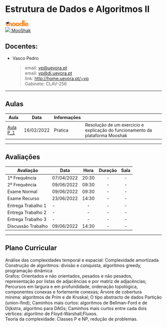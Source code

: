# Estrutura de Dados e Algoritmos II  
[ <img width="75px" src="https://github.com/GBarradas/GBarradas/blob/main/img/moodle.png?raw=true">]()  
<a href="https://takatakata.di.uevora.pt/~mooshak/cgi-bin/execute/3842592646294549?command=login&contest=eda2_2021_prat" target="_blank"  rel="noopener noreferrer"><img src="https://github.com/GBarradas/MIUP/blob/main/mooshak.png?raw=true" /> MooShak</a>  

## Docentes:
- Vasco Pedro
  > email: vp@uevora.pt  
    email: vp@di.uevora.pt  
    link: http://home.uevora.pt/~vp  
    Gabinete: CLAV-256


---  
## Aulas 

|Aula                   |Data   |Informações|                        |
|-----------------------|-------|-----------|------------------------|
|[Aula P_1](/EDA2/AulasPraticas/MaximumNunber/eda2-p1-max-number.pdf)|16/02/2022|Pratica|Resolução de um exercicio e explicação do funcionamento da plataforma Mooshak|

---
## Avaliações
|Avaliação         |Data      |Hora |Duração|Sala    |
|------------------|----------|:---:|:-----:|:------:| 
|1º Frequência     |07/04/2022|20:30|-     |-|
|2º Frequência     |09/06/2022|09:30|-     |-|
|Exame Normal      |09/06/2022|09:30|-     |-|
|Exame Recurso     |23/06/2022|14:30|-     |-|
|Entrega Trabalho 1|-|-|-|-| 
|Entrega Trabalho 2|-|-|-|-| 
|Entrega Trabalho 3|-|-|-|-| 
|Discussão Trabalho|09/06/2022|14:30|-|-| 
--- 
## Plano Curricular
Análise das complexidades temporal e espacial: Complexidade amortizada  
Construção de algoritmos: divisão e conquista, algoritmos greedy, programação dinâmica  
Grafos: Orientados e não orientados, pesados e não pesados, representação por listas de adjacências e por matriz de adjacências;  
Percursos em largura e em profundidade, ordenação topológica, componentes conexas e fortemente conexas; Árvore de cobertura  
mínima: algoritmos de Prim e de Kruskal; O tipo abstracto de dados Partição (union-ﬁnd); Caminhos mais curtos: algoritmos de Bellman-Ford e de Dijkstra, algoritmo para DAGs; Caminhos mais curtos entre cada dois vértices: algoritmo de Floyd-Warshall;Fluxos.  
Teoria da complexidade: Classes P e NP, redução de problemas.